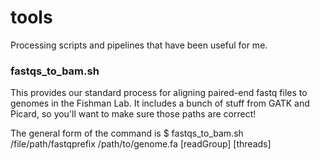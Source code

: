 # tools
Processing scripts and pipelines that have been useful for me.

### fastqs_to_bam.sh
This provides our standard process for aligning paired-end fastq files to genomes in the Fishman Lab. It includes a bunch of stuff from GATK and Picard, so you'll want to make sure those paths are correct!

The general form of the command is
$ fastqs_to_bam.sh /file/path/fastqprefix /path/to/genome.fa [readGroup] [threads]
